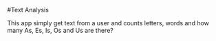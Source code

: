 #Text Analysis

This app simply get text from a user and counts letters, words and how many As, Es, Is, Os and Us are there?